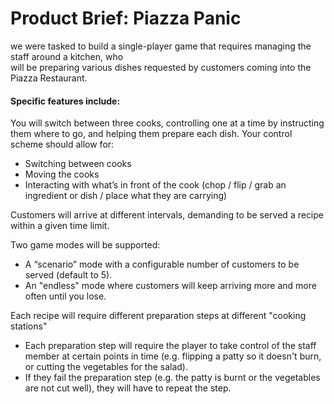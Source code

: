 <h1> Product Brief: Piazza Panic </h1>
<p> we were tasked to build a single-player game that requires managing the staff around a kitchen, who  <br>
will be preparing various dishes requested by customers coming into the Piazza Restaurant. <br>
<h4>Specific features include:</h4>
<p>  You will switch between three cooks, controlling one at a time by instructing them
where to go, and helping them prepare each dish. Your control scheme should allow
for:</p>
<ul>
  <li> Switching between cooks</li>
  <li> Moving the cooks</li>
  <li> Interacting with what’s in front of the cook (chop / flip / grab an ingredient or dish / place what they are carrying)</li>
</ul>
<p>Customers will arrive at different intervals, demanding to be served a recipe within a given time limit.</p>
<p>  Two game modes will be supported: </p>  
<ul>
  <li>  A “scenario” mode with a configurable number of customers to be served (default to 5).</li>
  <li>An "endless" mode where customers will keep arriving more and more often until you lose.</li>
</ul>
<p>  Each recipe will require different preparation steps at different "cooking stations"</p>
<ul>
  <li>  Each preparation step will require the player to take control of the staff member at certain points in time (e.g. flipping a patty so it doesn't burn, or cutting the vegetables for the salad).</li>
  <li>If they fail the preparation step (e.g. the patty is burnt or the vegetables are not cut well), they will have to repeat the step.</li>
